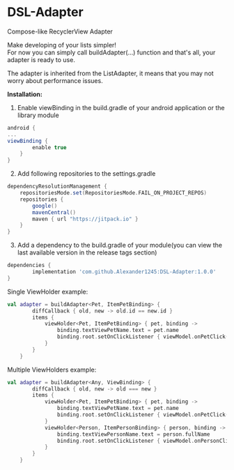 # DSL-Adapter
Compose-like RecyclerView Adapter

Make developing of your lists simpler!</br>
For now you can simply call buildAdapter(...) function and that's all, your adapter is ready to use.

The adapter is inherited from the ListAdapter, it means that you may not worry about performance issues.


**Installation:**
1. Enable viewBinding in the build.gradle of your android application or the library module
```groovy
android {
...
viewBinding {
        enable true
    }
}
```
2. Add following repositories to the settings.gradle
```groovy
dependencyResolutionManagement {
    repositoriesMode.set(RepositoriesMode.FAIL_ON_PROJECT_REPOS)
    repositories {
        google()
        mavenCentral()
        maven { url "https://jitpack.io" }
    }
}
```
3. Add a dependency to the build.gradle of your module(you can view the last available version in the release tags section)
```groovy
dependencies {
        implementation 'com.github.Alexander1245:DSL-Adapter:1.0.0'
}
```

Single ViewHolder example:
```kotlin
val adapter = buildAdapter<Pet, ItemPetBinding> { 
        diffCallback { old, new -> old.id == new.id }
        items {
            viewHolder<Pet, ItemPetBinding> { pet, binding ->
                binding.textViewPetName.text = pet.name
                binding.root.setOnClickListener { viewModel.onPetClick(pet) }
            }
        }
    }
```
Multiple ViewHolders example:
```kotlin
val adapter = buildAdapter<Any, ViewBinding> {
        diffCallback { old, new -> old === new }
        items {
            viewHolder<Pet, ItemPetBinding> { pet, binding ->
                binding.textViewPetName.text = pet.name
                binding.root.setOnClickListener { viewModel.onPetClick(pet) }
            }
            viewHolder<Person, ItemPersonBinding> { person, binding ->
                binding.textViewPersonName.text = person.fullName
                binding.root.setOnClickListener { viewModel.onPersonClick(person) }
            }
        }
    }
```
